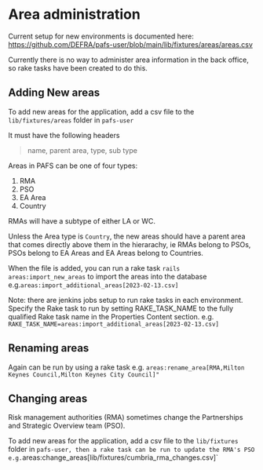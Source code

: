 # Area administration

Current setup for new environments is documented here:
<https://github.com/DEFRA/pafs-user/blob/main/lib/fixtures/areas/areas.csv>

Currently there is no way to administer area information in the back office, so rake tasks have been created to do this.

## Adding New areas

To add new areas for the application, add a csv file to the `lib/fixtures/areas` folder in `pafs-user`

It must have the following headers

> name, parent area, type, sub type

Areas in PAFS can be one of four types:

1. RMA
2. PSO
3. EA Area
4. Country

RMAs will have a subtype of either LA or WC.

Unless the Area type is `Country`, the new areas should have a parent area that comes directly above them in the hierarachy, ie RMAs belong to PSOs, PSOs belong to EA Areas and EA Areas belong to Countries.

When the file is added, you can run a rake task `rails areas:import_new_areas` to import the areas into the database e.g.`areas:import_additional_areas[2023-02-13.csv]`

Note: there are jenkins jobs setup to run rake tasks in each environment. Specify the Rake task to run by setting RAKE_TASK_NAME to the fully qualified Rake task name in the Properties Content section.
e.g. `RAKE_TASK_NAME=areas:import_additional_areas[2023-02-13.csv]`

## Renaming areas

Again can be run by using a rake task e.g. `areas:rename_area[RMA,Milton Keynes Council,Milton Keynes City Council]"`

## Changing areas

Risk management authorities (RMA) sometimes change the Partnerships and Strategic Overview team (PSO).

To add new areas for the application, add a csv file to the `lib/fixtures` folder in `pafs-user, then a rake task can be run to update the RMA's PSO e.g.`areas:change_areas[lib/fixtures/cumbria_rma_changes.csv]`